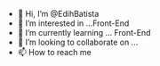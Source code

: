 - 👋 Hi, I’m @EdihBatista
- 👀 I’m interested in ...Front-End
- 🌱 I’m currently learning ... Front-End
- 💞️ I’m looking to collaborate on ...
- 📫 How to reach me 

<!---
EdihBatista/EdihBatista is a ✨ special ✨ repository because its `README.md` (this file) appears on your GitHub profile.
You can click the Preview link to take a look at your changes.
--->
